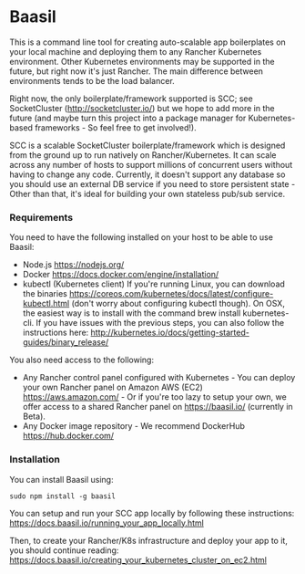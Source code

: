 # Baasil

This is a command line tool for creating auto-scalable app boilerplates on your local machine and deploying them to any Rancher Kubernetes environment.
Other Kubernetes environments may be supported in the future, but right now it's just Rancher.
The main difference between environments tends to be the load balancer.

Right now, the only boilerplate/framework supported is SCC; see SocketCluster (http://socketcluster.io/) but we hope to add more in the future (and maybe turn this project into a package manager for Kubernetes-based frameworks - So feel free to get involved!).

SCC is a scalable SocketCluster boilerplate/framework which is designed from the ground up to run natively on Rancher/Kubernetes.
It can scale across any number of hosts to support millions of concurrent users without having to change any code.
Currently, it doesn't support any database so you should use an external DB service if you need to store persistent state - Other than that, it's ideal for building
your own stateless pub/sub service.


### Requirements

You need to have the following installed on your host to be able to use Baasil:

- Node.js https://nodejs.org/
- Docker https://docs.docker.com/engine/installation/
- kubectl (Kubernetes client) If you're running Linux, you can download the binaries https://coreos.com/kubernetes/docs/latest/configure-kubectl.html (don't worry about configuring kubectl though). On OSX, the easiest way is to install with the command brew install kubernetes-cli. If you have issues with the previous steps, you can also follow the instructions here: http://kubernetes.io/docs/getting-started-guides/binary_release/

You also need access to the following:

- Any Rancher control panel configured with Kubernetes - You can deploy your own Rancher panel on Amazon AWS (EC2) https://aws.amazon.com/ - Or if you're too lazy to setup your own, we offer access to a shared Rancher panel on https://baasil.io/ (currently in Beta).
- Any Docker image repository - We recommend DockerHub https://hub.docker.com/


### Installation

You can install Baasil using:

```
sudo npm install -g baasil
```

You can setup and run your SCC app locally by following these instructions: https://docs.baasil.io/running_your_app_locally.html

Then, to create your Rancher/K8s infrastructure and deploy your app to it, you should continue reading: https://docs.baasil.io/creating_your_kubernetes_cluster_on_ec2.html
